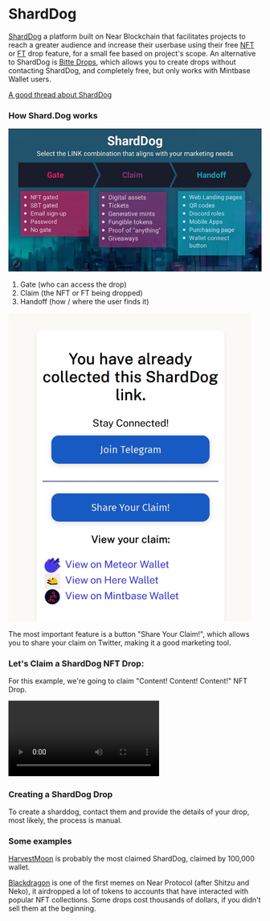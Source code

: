 # ShardDog

[ShardDog](https://shard.dog/) a platform built on Near Blockchain that facilitates projects to reach a greater audience and increase their userbase using their free [NFT](../lvl1/nfts.md) or [FT](../lvl1/fts.md) drop feature, for a small fee based on project's scope. An alternative to ShardDog is [Bitte Drops](../lvl1/wallets/bitte-wallet.md#bitte-drops), which allows you to create drops without contacting ShardDog, and completely free, but only works with Mintbase Wallet users.

[A good thread about ShardDog](https://x.com/sharddog/status/1671543992171786242)

### How Shard.Dog works

![It consists of three parts](./shard-dog-explanation.jpeg)

1. Gate (who can access the drop)
2. Claim (the NFT or FT being dropped)
3. Handoff (how / where the user finds it)

![ShardDog Drop](./shard-dog-share-claim.png)

The most important feature is a button "Share Your Claim!", which allows you to share your claim on Twitter, making it a good marketing tool.

### Let's Claim a ShardDog NFT Drop:

For this example, we're going to claim "Content! Content! Content!" NFT Drop.

<video src="./shard-dog.mp4" autoplay loop></video>

### Creating a ShardDog Drop

To create a sharddog, contact them and provide the details of your drop, most likely, the process is manual.

### Some examples

[HarvestMoon](https://shard.dog/harvest-moon) is probably the most claimed ShardDog, claimed by 100,000 wallet.

[Blackdragon](https://blackdragon.meme) is one of the first memes on Near Protocol (after Shitzu and Neko), it airdropped a lot of tokens to accounts that have interacted with popular NFT collections. Some drops cost thousands of dollars, if you didn't sell them at the beginning.
